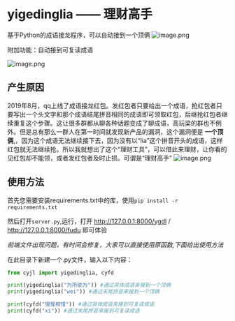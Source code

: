 # yigedinglia —— 理财高手
基于Python的成语接龙程序，可以自动接到一个顶俩
![image.png](https://i.loli.net/2019/11/12/FVsR4bwW8reCZz5.png)

附加功能：自动接到可复读成语

![image.png](https://i.loli.net/2019/11/12/JLcdeqm4SPDso5N.png)

## 产生原因

2019年8月，qq上线了成语接龙红包。发红包者只要给出一个成语，抢红包者只要写出一个头文字和那个成语结尾拼音相同的成语即可领取红包，后继抢红包者继续重复这个步骤。这让很多群都从聊各种话题变成了聊成语，高玩梁的群也不例外。但是总有那么一群人在第一时间就发现新产品的漏洞，这个漏洞便是 **一个顶俩**,，因为这个成语无法继续接下去，因为没有以“lia”这个拼音开头的成语，这样红包就无法继续抢。所以我就想出了这个“理财工具”，可以借此来理财，让你看的见红包却不能领，或者发红包者及时止损。可谓是“理财高手”
![image.png](https://i0.hdslb.com/bfs/article/d4151d384e5d4a3b31c6d3d78bc3b39d33ccb66c.png)

## 使用方法
首先您需要安装requirements.txt中的库，使用`pip install -r requirements.txt`

然后打开`server.py`,运行，打开 http://127.0.0.1:8000/ygdl / http://127.0.0.1:8000/fudu 即可体验

*前端文件出现问题，有时间会修复，大家可以直接使用原函数,下面给出使用方法*

在此目录下新建一个.py文件，输入以下内容：
```python
from cyjl import yigedinglia, cyfd

print(yigedinglia("为所欲为")) #通过具体成语来接到一个顶俩
print(yigedinglia("wei")) #通过末尾拼音来接到一个顶俩

print(cyfd("惺惺相惜")) #通过具体成语来接到可复读成语
print(cyfd("xi")) #通过末尾拼音来接到可复读成语

```
